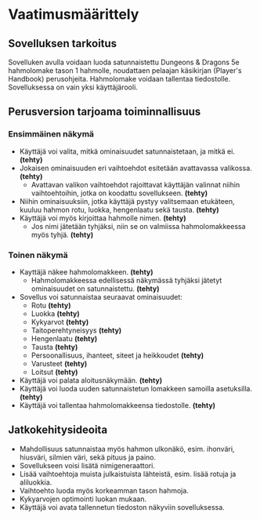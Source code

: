 # Vaatimusmäärittely

## Sovelluksen tarkoitus

Sovelluken avulla voidaan luoda satunnaistettu Dungeons & Dragons 5e hahmolomake tason 1 hahmolle, noudattaen pelaajan käsikirjan (Player's Handbook) perusohjeita. Hahmolomake voidaan tallentaa tiedostolle. Sovelluksessa on vain yksi käyttäjärooli.

## Perusversion tarjoama toiminnallisuus

### Ensimmäinen näkymä
- Käyttäjä voi valita, mitkä ominaisuudet satunnaistetaan, ja mitkä ei. **(tehty)**
- Jokaisen ominaisuuden eri vaihtoehdot esitetään avattavassa valikossa. **(tehty)**
  - Avattavan valikon vaihtoehdot rajoittavat käyttäjän valinnat niihin vaihtoehtoihin, jotka on koodattu sovellukseen. **(tehty)**
- Niihin ominaisuuksiin, jotka käyttäjä pystyy valitsemaan etukäteen, kuuluu hahmon rotu, luokka, hengenlaatu sekä tausta. **(tehty)**
- Käyttäjä voi myös kirjoittaa hahmolle nimen. **(tehty)**
  - Jos nimi jätetään tyhjäksi, niin se on valmiissa hahmolomakkeessa myös tyhjä. **(tehty)**

### Toinen näkymä
- Kayttäjä näkee hahmolomakkeen. **(tehty)**
  - Hahmolomakkeessa edellisessä näkymässä tyhjäksi jätetyt ominaisuudet on satunnaistettu. **(tehty)**
- Sovellus voi satunnaistaa seuraavat ominaisuudet:
  - Rotu **(tehty)**
  - Luokka **(tehty)**
  - Kykyarvot **(tehty)**
  - Taitoperehtyneisyys **(tehty)**
  - Hengenlaatu **(tehty)**
  - Tausta **(tehty)**
  - Persoonallisuus, ihanteet, siteet ja heikkoudet **(tehty)**
  - Varusteet **(tehty)**
  - Loitsut **(tehty)**
- Käyttäjä voi palata aloitusnäkymään. **(tehty)**
- Käyttäjä voi luoda uuden satunnaistetun lomakkeen samoilla asetuksilla. **(tehty)**
- Käyttäjä voi tallentaa hahmolomakkeensa tiedostolle. **(tehty)**

## Jatkokehitysideoita

- Mahdollisuus satunnaistaa myös hahmon ulkonäkö, esim. ihonväri, hiusväri, silmien väri, sekä pituus ja paino.
- Sovellukseen voisi lisätä nimigeneraattori.
- Lisää vaihtoehtoja muista julkaistuista lähteistä, esim. lisää rotuja ja aliluokkia.
- Vaihtoehto luoda myös korkeamman tason hahmoja.
- Kykyarvojen optimointi luokan mukaan.
- Käyttäjä voi avata tallennetun tiedoston näkyviin sovelluksessa.

